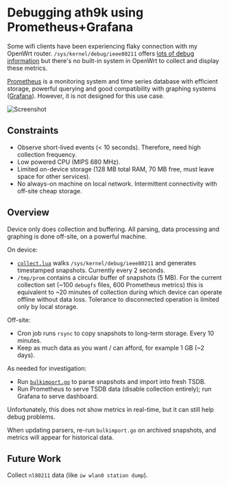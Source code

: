 # Debugging ath9k using Prometheus+Grafana

Some wifi clients have been experiencing flaky connection with my OpenWrt router. `/sys/kernel/debug/ieee80211` offers [lots of debug information](https://elixir.bootlin.com/linux/latest/source/drivers/net/wireless/ath/ath9k/debug.c) but there's no built-in system in OpenWrt to collect and display these metrics.

[Prometheus](https://prometheus.io/) is a monitoring system and time series database with efficient storage, powerful querying and good compatibility with graphing systems ([Grafana](https://grafana.com/)). However, it is not designed for this use case.

![Screenshot](https://i.redd.it/s01mxnaa16241.png)

## Constraints

*  Observe short-lived events (< 10 seconds). Therefore, need high collection frequency.
*  Low powered CPU (MIPS 680 MHz).
*  Limited on-device storage (128 MB total RAM, 70 MB free, must leave space for other services).
*  No always-on machine on local network. Intermittent connectivity with off-site cheap storage.

## Overview

Device only does collection and buffering. All parsing, data processing and graphing is done off-site, on a powerful machine.

On device:
*  [`collect.lua`](collect.lua) walks `/sys/kernel/debug/ieee80211` and generates timestamped snapshots. Currently every 2 seconds.
*  `/tmp/prom` contains a circular buffer of snapshots (5 MB). For the current collection set (~100 `debugfs` files, 600 Prometheus metrics) this is equivalent to ~20 minutes of collection during which device can operate offline without data loss. Tolerance to disconnected operation is limited only by local storage.

Off-site:
*  Cron job runs `rsync` to copy snapshots to long-term storage. Every 10 minutes.
*  Keep as much data as you want / can afford, for example 1 GB (~2 days).

As needed for investigation:
*  Run [`bulkimport.go`](bulkimport.go) to parse snapshots and import into fresh TSDB.
*  Run Prometheus to serve TSDB data (disable collection entirely); run Grafana to serve dashboard.

Unfortunately, this does not show metrics in real-time, but it can still help debug problems.

When updating parsers, re-run `bulkimport.go` on archived snapshots, and metrics will appear for historical data.

## Future Work

Collect `nl80211` data (like `iw wlan0 station dump`).
